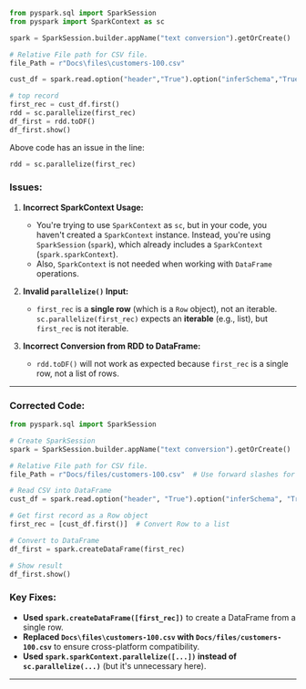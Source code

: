 ```py
from pyspark.sql import SparkSession
from pyspark import SparkContext as sc

spark = SparkSession.builder.appName("text conversion").getOrCreate()

# Relative File path for CSV file.
file_Path = r"Docs\files\customers-100.csv"

cust_df = spark.read.option("header","True").option("inferSchema","True").csv(file_Path)

# top record
first_rec = cust_df.first()
rdd = sc.parallelize(first_rec)
df_first = rdd.toDF()
df_first.show()
```
Above code has an issue in the line:

```python
rdd = sc.parallelize(first_rec)
```

### Issues:
1. **Incorrect SparkContext Usage:**  
   - You're trying to use `SparkContext` as `sc`, but in your code, you haven't created a `SparkContext` instance. Instead, you're using `SparkSession` (`spark`), which already includes a `SparkContext` (`spark.sparkContext`).
   - Also, `SparkContext` is not needed when working with `DataFrame` operations.

2. **Invalid `parallelize()` Input:**  
   - `first_rec` is a **single row** (which is a `Row` object), not an iterable. `sc.parallelize(first_rec)` expects an **iterable** (e.g., list), but `first_rec` is not iterable.

3. **Incorrect Conversion from RDD to DataFrame:**  
   - `rdd.toDF()` will not work as expected because `first_rec` is a single row, not a list of rows.

---

### Corrected Code:
```python
from pyspark.sql import SparkSession

# Create SparkSession
spark = SparkSession.builder.appName("text conversion").getOrCreate()

# Relative File path for CSV file.
file_Path = r"Docs/files/customers-100.csv"  # Use forward slashes for better cross-platform support

# Read CSV into DataFrame
cust_df = spark.read.option("header", "True").option("inferSchema", "True").csv(file_Path)

# Get first record as a Row object
first_rec = [cust_df.first()]  # Convert Row to a list

# Convert to DataFrame
df_first = spark.createDataFrame(first_rec)

# Show result
df_first.show()
```

### Key Fixes:
- **Used `spark.createDataFrame([first_rec])`** to create a DataFrame from a single row.
- **Replaced `Docs\files\customers-100.csv` with `Docs/files/customers-100.csv`** to ensure cross-platform compatibility.
- **Used `spark.sparkContext.parallelize([...])` instead of `sc.parallelize(...)`** (but it's unnecessary here).

---
